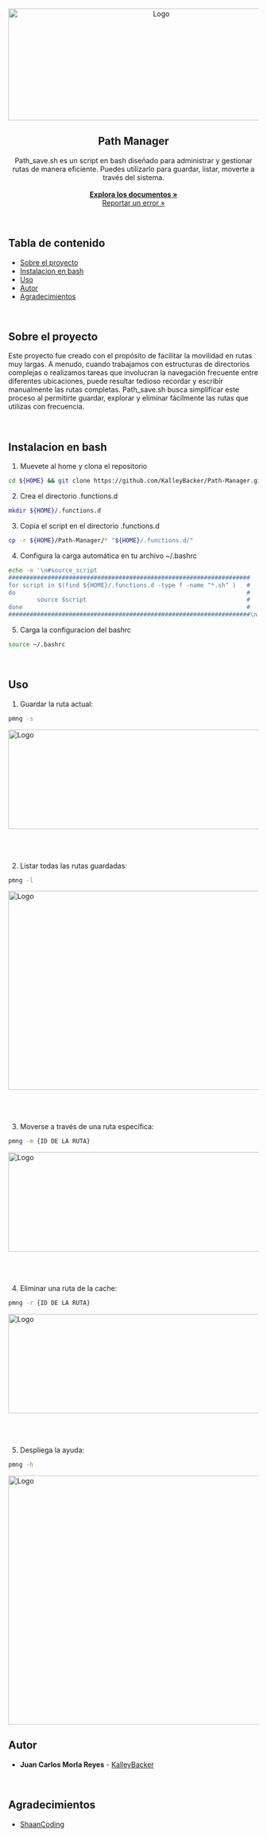 <br/>
<p align="center">
  <a href="https://github.com/KalleyBacker/Path-Manager">
    <img src="https://github.com/KalleyBacker/Path-Manager/assets/84671791/6e53829a-da25-483e-bbbf-3a67212d0ca2" alt="Logo" width="600" height="225">
  </a>
  <h2 align="center">Path Manager</h2>

  <p align="center">
    Path_save.sh es un script en bash diseñado para administrar y gestionar rutas de manera eficiente. Puedes utilizarlo para guardar, listar, moverte a través del sistema.
    <br/>
    <br/>
    <a href="https://github.com/KalleyBacker/Path-Manager"><strong>Explora los documentos »</strong></a>
    <br/>
    <a href="https://github.com/KalleyBacker/Path-Manager/issues">Reportar un error »</a>

  </p>
</p>
<br/>

## Tabla de contenido

* [Sobre el proyecto](#Sobre-el-proyecto)
* [Instalacion en bash](#Instalacion-en-bash)
* [Uso](#Uso)
* [Autor](#Autor)
* [Agradecimientos](#Agradecimientos)

<br/>

## Sobre el proyecto


Este proyecto fue creado con el propósito de facilitar la movilidad en rutas muy largas. A menudo, cuando trabajamos con estructuras de directorios complejas o realizamos tareas que involucran la navegación frecuente entre diferentes ubicaciones, puede resultar tedioso recordar y escribir manualmente las rutas completas. Path_save.sh busca simplificar este proceso al permitirte guardar, explorar y eliminar fácilmente las rutas que utilizas con frecuencia.

 <br/>

## Instalacion en bash

1. Muevete al home y clona el repositorio

```bash
cd ${HOME} && git clone https://github.com/KalleyBacker/Path-Manager.git
```

2. Crea el directorio .functions.d

```bash
mkdir ${HOME}/.functions.d
```
3. Copia el script en el directorio .functions.d
```bash
cp -r ${HOME}/Path-Manager/* "${HOME}/.functions.d/"
```
4. Configura la carga automática en tu archivo ~/.bashrc

```bash
echo -e '\n#source_script
####################################################################
for script in $(find ${HOME}/.functions.d -type f -name "*.sh" )   #
do                                                                 #
        source $script                                             #
done                                                               #
####################################################################\n' >> ~/.bashrc
```

5. Carga la configuracion del bashrc
```bash
source ~/.bashrc
```
 <br/>

## Uso

1. Guardar la ruta actual:

```bash
pmng -s
```



<img src="https://github.com/KalleyBacker/Path-Manager/assets/84671791/cf8c56c4-e49f-40c3-912e-9ef011ac6445" alt="Logo" width="1010" height="200">

<br/>
<br/>
<br/>
<br/>
 
2. Listar todas las rutas guardadas:

```bash
pmng -l
```


<img src="https://github.com/KalleyBacker/Path-Manager/assets/84671791/ff6207b8-3f22-48bd-b761-86b0738f7c37" alt="Logo" width="1020" height="400">

<br/>
<br/>
<br/>
<br/>

3. Moverse a través de una ruta específica:

```bash
pmng -m {ID DE LA RUTA}
```


<img src="https://github.com/KalleyBacker/Path-Manager/assets/84671791/72be3b6b-3c15-4809-999c-508f55094c51" alt="Logo" width="1010" height="200">

<br/>
<br/>
<br/>
<br/>

4. Eliminar una ruta de la cache:

```bash
pmng -r {ID DE LA RUTA}
```


<img src="https://github.com/KalleyBacker/Path-Manager/assets/84671791/a2dee2f6-f053-4de0-91a2-35ec32b4242c" alt="Logo" width="700" height="200">

<br/>
<br/>
<br/>
<br/>

5. Despliega la ayuda:

```bash
pmng -h
```

<img src="https://github.com/KalleyBacker/Path-Manager/assets/84671791/40b38e2f-7016-45a0-bd3f-93a15382c79e" alt="Logo" width="1010" height="500">
<br/>

## Autor
 
* **Juan Carlos Morla Reyes** - [KalleyBacker](https://github.com/KalleyBacker) 

<br/>

## Agradecimientos

* [ShaanCoding](https://readme.shaankhan.dev/)
